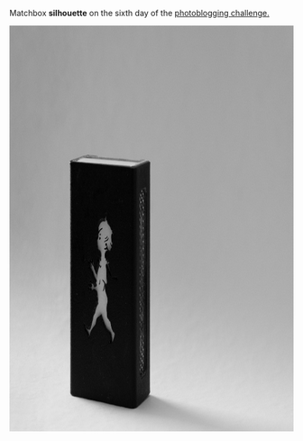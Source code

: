 ---
---

Matchbox **silhouette** on the sixth day of the [photoblogging challenge.](https://micro.welltempered.net/2022/04/30/the-may-photoblogging.html)

<img src="/images/solstickan.jpg" alt="A plain, black box of matches with a worn-down striking surface. Featuring nothing else than the silhouette of a boy." width="1080" height="720" />
